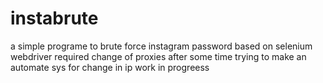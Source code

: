 # instabrute
a simple programe to brute force instagram password based on selenium webdriver required change of proxies after some time trying to make an automate sys for change in ip 
work in progreess

